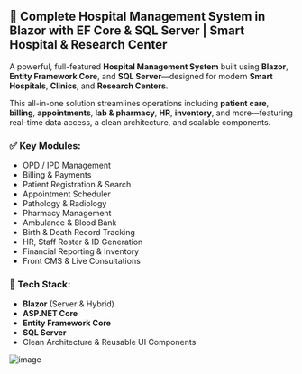 ## 🎥 Complete Hospital Management System in Blazor with EF Core & SQL Server | Smart Hospital & Research Center

A powerful, full-featured **Hospital Management System** built using **Blazor**, **Entity Framework Core**, and **SQL Server**—designed for modern **Smart Hospitals**, **Clinics**, and **Research Centers**.

This all-in-one solution streamlines operations including **patient care**, **billing**, **appointments**, **lab & pharmacy**, **HR**, **inventory**, and more—featuring real-time data access, a clean architecture, and scalable components.

### ✅ Key Modules:

* OPD / IPD Management
* Billing & Payments
* Patient Registration & Search
* Appointment Scheduler
* Pathology & Radiology
* Pharmacy Management
* Ambulance & Blood Bank
* Birth & Death Record Tracking
* HR, Staff Roster & ID Generation
* Financial Reporting & Inventory
* Front CMS & Live Consultations

### 🚀 Tech Stack:

* **Blazor** (Server & Hybrid)
* **ASP.NET Core**
* **Entity Framework Core**
* **SQL Server**
* Clean Architecture & Reusable UI Components

![image](https://github.com/user-attachments/assets/896627df-67b5-4bd1-9402-1ce58dc59ba9)
